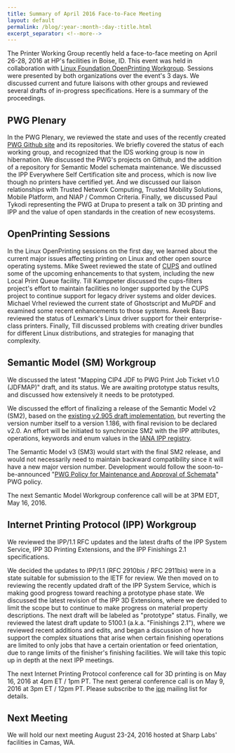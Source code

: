 ```yaml
---
title: Summary of April 2016 Face-to-Face Meeting
layout: default
permalink: /blog/:year-:month-:day-:title.html
excerpt_separator: <!--more-->
---
```


The Printer Working Group recently held a face-to-face meeting on
April 26-28, 2016 at HP's facilities in Boise, ID. This event was held
in collaboration with [Linux Foundation OpenPrinting Workgroup](http://www.linuxfoundation.org/collaborate/workgroups/openprinting). Sessions were presented by both organizations over the event's 3 days. We discussed current and future liaisons with other groups and reviewed several drafts of in-progress specifications. Here is a summary of the proceedings.

<!--more-->

PWG Plenary
-----------

In the PWG Plenary, we reviewed the state and uses of the recently created [PWG Github site](https://github.com/istopwg)
and its repositories. We briefly covered the status of each
working group, and recognized that the IDS working group is now in
hibernation. We discussed the PWG's projects on Github, and the
addition of a repository for Semantic Model schemata maintenance.
We discussed the IPP Everywhere Self Certification site and process,
which is now live though no printers have certified yet. And we
discussed our liaison relationships with Trusted Network Computing,
Trusted Mobility Solutions, Mobile Platform, and NIAP / Common
Criteria. Finally, we discussed Paul Tykodi representing the PWG
at Drupa to present a talk on 3D printing and IPP and the value of open
standards in the creation of new ecosystems.


OpenPrinting Sessions
---------------------

In the Linux OpenPrinting sessions on the first day, we learned about
the current major issues affecting printing on Linux and other open
source operating systems. Mike Sweet reviewed the state of [CUPS](https://www.cups.org/)
and outlined some of the upcoming enhancements to that system,
including the new Local Print Queue facility. Till Kamppeter
discussed the cups-filters project's effort to maintain facilities no
longer supported by the CUPS project to continue support for legacy
driver systems and older devices. Michael Vrhel reviewed the current
state of Ghostscript and MuPDF and examined some recent enhancements to
those systems. Aveek Basu reviewed the status of Lexmark's Linux driver
support for their enterprise-class printers. Finally, Till
discussed problems with creating driver bundles for different Linux
distributions, and strategies for managing that complexity.


Semantic Model (SM) Workgroup
-----------------------------

We discussed the latest "Mapping CIP4 JDF to PWG Print Job Ticket
v1.0 (JDFMAP)" draft, and its status. We are awaiting prototype
status results, and discussed how extensively it needs to be
prototyped.

We discussed the effort of finalizing a release of the Semantic Model v2 (SM2), based on the [existing v2.905 draft implementation](/sm/schemas/Rev2.905/system.html),
but reverting the version number itself to a version 1.186, with final
revision to be declared v2.0. An effort will be initiated to
synchronize SM2 with the IPP attributes, operations, keywords and enum
values in the [IANA IPP registry](http://www.iana.org/assignments/ipp-registrations/ipp-registrations.xml).

The Semantic Model v3 (SM3) would start with the final SM2 release,
and would not necessarily need to maintain backward compatibility since
it will have a new major version number. Development would follow
the soon-to-be-announced "[PWG Policy for Maintenance and Approval of Schemata](https://ftp.pwg.org/pub/pwg/general/process/schemata-policy-20160316.txt)" PWG policy.

The next Semantic Model Workgroup conference call will be at 3PM EDT, May 16, 2016.


Internet Printing Protocol (IPP) Workgroup
------------------------------------------

We reviewed the IPP/1.1 RFC updates and the latest drafts of the
IPP System Service, IPP 3D Printing Extensions, and the IPP Finishings
2.1 specifications.

We decided the updates to IPP/1.1 (RFC 2910bis /
RFC 2911bis) were in a state suitable for submission to the IETF for
review. We then moved on to reviewing the recently updated draft
of the IPP System Service, which is making good progress toward reaching
a prototype phase state. We discussed the latest revision of the
IPP 3D Extensions, where we decided to limit the scope but to continue
to make progress on material property descriptions. The next draft
will be labeled as "prototype" status. Finally, we reviewed the
latest draft update to 5100.1 (a.k.a. "Finishings 2.1"), where we
reviewed recent additions and edits, and began a discussion of how to
support the complex situations that arise when certain finishing
operations are limited to only jobs that have a certain orientation or
feed orientation, due to range limits of the finisher's finishing
facilities. We will take this topic up in depth at the next IPP
meetings.

The next Internet Printing Protocol conference call for 3D printing
is on May 16, 2016 at 4pm ET / 1pm PT. The next general conference call
is on May 9, 2016 at 3pm ET / 12pm PT. Please subscribe to the [ipp](https://www.pwg.org/mailman/listinfo/ipp) mailing list for details.


Next Meeting
------------

We will hold our next meeting August 23-24, 2016 hosted at Sharp Labs' facilities in Camas, WA.
